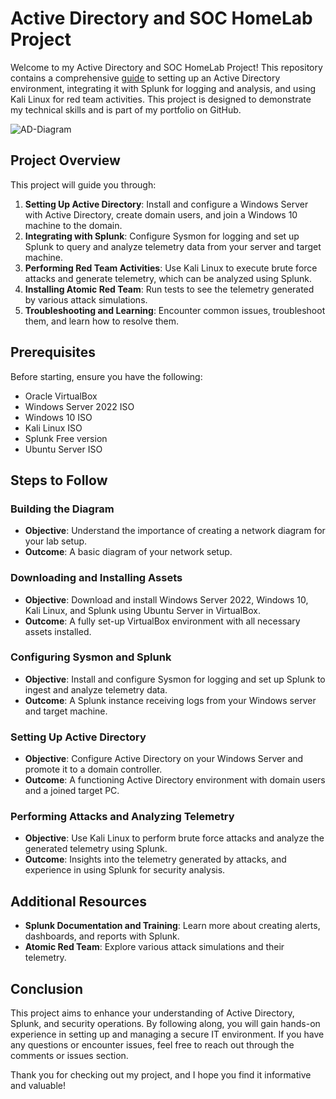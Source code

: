 
# Active Directory and SOC HomeLab Project

Welcome to my Active Directory and SOC HomeLab Project! This repository contains a comprehensive [guide](https://github.com/scriptsorwhatever/Active-Directory-and-SOC-HomeLab-Project/blob/main/Detailed-Setup-Guide.md)
 to setting up an Active Directory environment, integrating it with Splunk for logging and analysis, and using Kali Linux for red team activities. This project is designed to demonstrate my technical skills and is part of my portfolio on GitHub.

![AD-Diagram](https://github.com/scriptsorwhatever/Active-Directory-and-SOC-HomeLab-Project/assets/130718809/c6a76c1e-5c5c-4054-889e-31524b44c693)

## Project Overview

This project will guide you through:

1. **Setting Up Active Directory**: Install and configure a Windows Server with Active Directory, create domain users, and join a Windows 10 machine to the domain.
2. **Integrating with Splunk**: Configure Sysmon for logging and set up Splunk to query and analyze telemetry data from your server and target machine.
3. **Performing Red Team Activities**: Use Kali Linux to execute brute force attacks and generate telemetry, which can be analyzed using Splunk.
4. **Installing Atomic Red Team**: Run tests to see the telemetry generated by various attack simulations.
5. **Troubleshooting and Learning**: Encounter common issues, troubleshoot them, and learn how to resolve them.

## Prerequisites

Before starting, ensure you have the following:

- Oracle VirtualBox
- Windows Server 2022 ISO
- Windows 10 ISO
- Kali Linux ISO
- Splunk Free version
- Ubuntu Server ISO

## Steps to Follow

### Building the Diagram
- **Objective**: Understand the importance of creating a network diagram for your lab setup.
- **Outcome**: A basic diagram of your network setup.

### Downloading and Installing Assets
- **Objective**: Download and install Windows Server 2022, Windows 10, Kali Linux, and Splunk using Ubuntu Server in VirtualBox.
- **Outcome**: A fully set-up VirtualBox environment with all necessary assets installed.

### Configuring Sysmon and Splunk
- **Objective**: Install and configure Sysmon for logging and set up Splunk to ingest and analyze telemetry data.
- **Outcome**: A Splunk instance receiving logs from your Windows server and target machine.

### Setting Up Active Directory
- **Objective**: Configure Active Directory on your Windows Server and promote it to a domain controller.
- **Outcome**: A functioning Active Directory environment with domain users and a joined target PC.

### Performing Attacks and Analyzing Telemetry
- **Objective**: Use Kali Linux to perform brute force attacks and analyze the generated telemetry using Splunk.
- **Outcome**: Insights into the telemetry generated by attacks, and experience in using Splunk for security analysis.

## Additional Resources

- **Splunk Documentation and Training**: Learn more about creating alerts, dashboards, and reports with Splunk.
- **Atomic Red Team**: Explore various attack simulations and their telemetry.

## Conclusion

This project aims to enhance your understanding of Active Directory, Splunk, and security operations. By following along, you will gain hands-on experience in setting up and managing a secure IT environment. If you have any questions or encounter issues, feel free to reach out through the comments or issues section.

Thank you for checking out my project, and I hope you find it informative and valuable!
